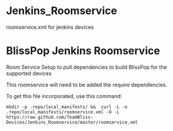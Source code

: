 # Jenkins_Roomservice
roomservice.xml for jenkins devices

BlissPop Jenkins Roomservice
===========

Room Service Setup to pull dependencies to build BlissPop for the supported devices

This roomservice will need to be added the require dependencies. 

To get this file incorporated, use this command:

    mkdir -p .repo/local_manifests/ &&  curl -L -o .repo/local_manifests/roomservice.xml -O -L https://raw.github.com/TeamBliss-Devices/Jenkins_Roomservice/master/roomservice.xml
    
